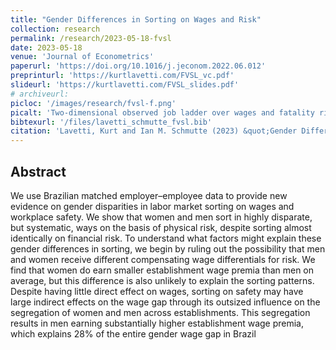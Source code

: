 ```yaml
---
title: "Gender Differences in Sorting on Wages and Risk"
collection: research
permalink: /research/2023-05-18-fvsl
date: 2023-05-18
venue: 'Journal of Econometrics'
paperurl: 'https://doi.org/10.1016/j.jeconom.2022.06.012'
preprinturl: 'https://kurtlavetti.com/FVSL_vc.pdf'
slideurl: 'https://kurtlavetti.com/FVSL_slides.pdf'
# archiveurl: 
picloc: '/images/research/fvsl-f.png'
picalt: 'Two-dimensional observed job ladder over wages and fatality risk for men and women' 
bibtexurl: '/files/lavetti_schmutte_fvsl.bib'
citation: 'Lavetti, Kurt and Ian M. Schmutte (2023) &quot;Gender Differences in Sorting on Wages and Risk.&quot; <i>Journal of Econometrics</i>, vol. 233, no. 2, pp. 507-523.'
---
```


## Abstract

We use Brazilian matched employer–employee data to provide new evidence on gender disparities in labor market sorting on wages and workplace safety. We show that women and men sort in highly disparate, but systematic, ways on the basis of physical risk, despite sorting almost identically on financial risk. To understand what factors might explain these gender differences in sorting, we begin by ruling out the possibility that men and women receive different compensating wage differentials for risk. We find that women do earn smaller establishment wage premia than men on average, but this difference is also unlikely to explain the sorting patterns. Despite having little direct effect on wages, sorting on safety may have large indirect effects on the wage gap through its outsized influence on the segregation of women and men across establishments. This segregation results in men earning substantially higher establishment wage premia, which explains 28% of the entire gender wage gap in Brazil
